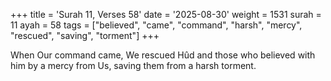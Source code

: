 +++
title = 'Surah 11, Verses 58'
date = '2025-08-30'
weight = 1531
surah = 11
ayah = 58
tags = ["believed", "came", "command", "harsh", "mercy", "rescued", "saving", "torment"]
+++

When Our command came, We rescued Hûd and those who believed with him by a mercy from Us, saving them from a harsh torment.